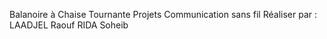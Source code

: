Balanoire à Chaise Tournante
Projets Communication sans fil
Réaliser par :
     LAADJEL Raouf 
     RIDA Soheib
     






 
